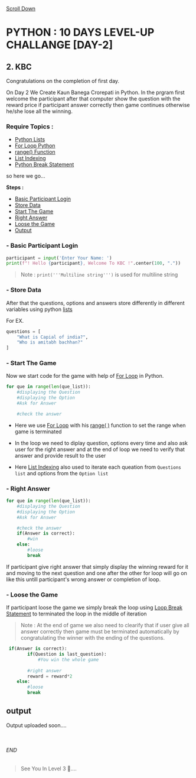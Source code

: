 [Scroll Down](#end)

# PYTHON : 10 DAYS LEVEL-UP CHALLANGE [DAY-2]

## 2. KBC
Congratulations on the completion of first day.

On Day 2 We Create Kaun Banega Crorepati in Python. In the prgram first welcome the participant after that computer show the question with the reward price if participant answer correctly then game continues otherwise he/she lose all the winning.

### Require Topics :

- [Python Lists](https://www.w3schools.com/python/python_lists.asp) 
- [For Loop Python](https://www.w3schools.com/python/python_for_loops.asp)
- [range() Function](https://www.w3schools.com/python/gloss_python_for_range.asp)
- [List Indexing](https://www.geeksforgeeks.org/python-list-index/)
- [Python Break Statement](https://www.w3schools.com/python/ref_keyword_break.asp)

so here we go...

**Steps :**

- [Basic Participant Login](#--basic-participant-login)
- [Store Data](#--store-data)
- [Start The Game](#--start-the-game)
- [Right Answer](#--right-answer)
- [Loose the Game](#--loose-the-game)
- [Output](#--output)
          

### - Basic Participant Login

```python
participant = input('Enter Your Name: ')
print(f"! Hello {participant}, Welcome To KBC !".center(100, "."))
```

>Note : `print('''Multiline string''')` is used for multiline string

### - Store Data
After that the questions, options and answers store differently in different variables using python [lists](https://www.w3schools.com/python/python_lists.asp)

For EX.
```python
questions = [
    "What is Capial of india?",
    "Who is amitabh bachhan?"
]
```
  

### - Start The Game
Now we start code for the game with help of [For Loop](https://www.w3schools.com/python/python_for_loops.asp) in Python.

```python
for que in range(len(que_list)):
    #displaying the Question
    #displaying the Option
    #Ask for Answer

    #check the answer
```

* Here we use [For Loop](https://www.w3schools.com/python/python_for_loops.asp) with his [range( )](https://www.w3schools.com/python/gloss_python_for_range.asp) function to set the range when game is terminated

* In the loop we need to diplay question, options every time and also ask user for the right answer and at the end of loop we need to verify that answer and provide result to the user
  
* Here [List Indexing](https://www.geeksforgeeks.org/python-list-index/) also used to iterate each queation from `Questions list` and options from the `Option list`
  
### - Right Answer


```python
for que in range(len(que_list)):
    #displaying the Question
    #displaying the Option
    #Ask for Answer

    #check the answer
    if(Answer is correct):
        #win
    else:
        #loose
        break
```
If participant give right answer that simply display the winning reward for it and moving to the next question and one after the other for loop will go on like this untill participant's wrong answer or completion of loop.

### - Loose the Game
If participant loose the game we simply break the loop using [Loop Break Statement](https://www.w3schools.com/python/ref_keyword_break.asp) to terminated the loop in the middle of iteration
  
>Note : At the end of game we also need to clearify that if user give all answer correctly then game must be terminated automatically by congratulating the winner with the ending of the questions.

```python
 if(Answer is correct):
        if(Question is last_question):
            #You win the whole game
        
        #right answer
        reward = reward*2
    else:
        #loose
        break
```


##  output  
Output uploaded soon.... 


<br>

###### END


> See You In Level 3 👀....

